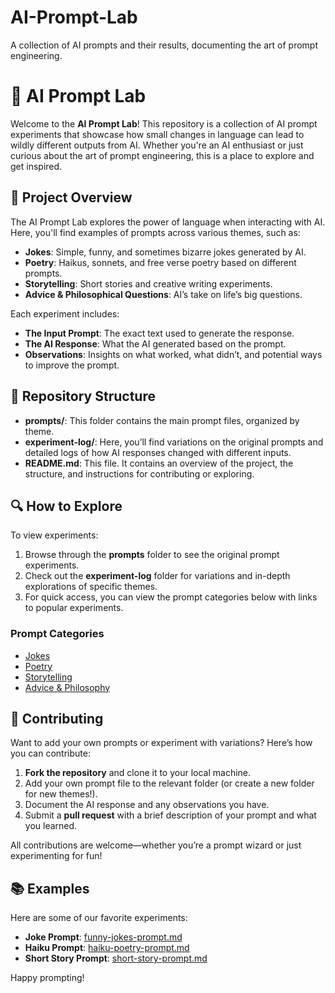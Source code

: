 # AI-Prompt-Lab
A collection of AI prompts and their results, documenting the art of prompt engineering.
# 🧠 AI Prompt Lab
Welcome to the **AI Prompt Lab**! This repository is a collection of AI prompt experiments that showcase how small changes in language can lead to wildly different outputs from AI. Whether you're an AI enthusiast or just curious about the art of prompt engineering, this is a place to explore and get inspired.

## 🎯 Project Overview
The AI Prompt Lab explores the power of language when interacting with AI. Here, you'll find examples of prompts across various themes, such as:
- **Jokes**: Simple, funny, and sometimes bizarre jokes generated by AI.
- **Poetry**: Haikus, sonnets, and free verse poetry based on different prompts.
- **Storytelling**: Short stories and creative writing experiments.
- **Advice & Philosophical Questions**: AI’s take on life’s big questions.
  
Each experiment includes:
- **The Input Prompt**: The exact text used to generate the response.
- **The AI Response**: What the AI generated based on the prompt.
- **Observations**: Insights on what worked, what didn’t, and potential ways to improve the prompt.

## 📂 Repository Structure
- **prompts/**: This folder contains the main prompt files, organized by theme.
- **experiment-log/**: Here, you’ll find variations on the original prompts and detailed logs of how AI responses changed with different inputs.
- **README.md**: This file. It contains an overview of the project, the structure, and instructions for contributing or exploring.

## 🔍 How to Explore
To view experiments:
1. Browse through the **prompts** folder to see the original prompt experiments.
2. Check out the **experiment-log** folder for variations and in-depth explorations of specific themes.
3. For quick access, you can view the prompt categories below with links to popular experiments.

### Prompt Categories
- [Jokes](prompts/jokes)  
- [Poetry](prompts/poetry)  
- [Storytelling](prompts/storytelling)  
- [Advice & Philosophy](prompts/advice-philosophy)

## 🤔 Contributing
Want to add your own prompts or experiment with variations? Here’s how you can contribute:
1. **Fork the repository** and clone it to your local machine.
2. Add your own prompt file to the relevant folder (or create a new folder for new themes!).
3. Document the AI response and any observations you have.
4. Submit a **pull request** with a brief description of your prompt and what you learned.

All contributions are welcome—whether you’re a prompt wizard or just experimenting for fun!

## 📚 Examples
Here are some of our favorite experiments:
- **Joke Prompt**: [funny-jokes-prompt.md](prompts/funny-jokes-prompt.md)
- **Haiku Prompt**: [haiku-poetry-prompt.md](prompts/haiku-poetry-prompt.md)
- **Short Story Prompt**: [short-story-prompt.md](prompts/short-story-prompt.md)

Happy prompting!
